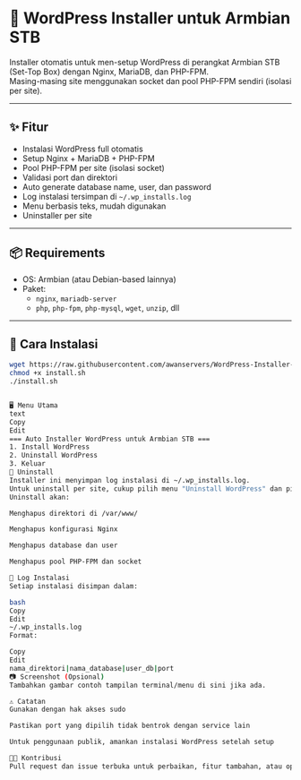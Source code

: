 # 🧰 WordPress Installer untuk Armbian STB

Installer otomatis untuk men-setup WordPress di perangkat Armbian STB (Set-Top Box) dengan Nginx, MariaDB, dan PHP-FPM.  
Masing-masing site menggunakan socket dan pool PHP-FPM sendiri (isolasi per site).

---

## ✨ Fitur

- Instalasi WordPress full otomatis
- Setup Nginx + MariaDB + PHP-FPM
- Pool PHP-FPM per site (isolasi socket)
- Validasi port dan direktori
- Auto generate database name, user, dan password
- Log instalasi tersimpan di `~/.wp_installs.log`
- Menu berbasis teks, mudah digunakan
- Uninstaller per site

---

## 📦 Requirements

- OS: Armbian (atau Debian-based lainnya)
- Paket:
  - `nginx`, `mariadb-server`
  - `php`, `php-fpm`, `php-mysql`, `wget`, `unzip`, dll

---

## 🚀 Cara Instalasi

```bash
wget https://raw.githubusercontent.com/awanservers/WordPress-Installer-Armbian-STB/main/install.sh
chmod +x install.sh
./install.sh


🖥️ Menu Utama
text
Copy
Edit
=== Auto Installer WordPress untuk Armbian STB ===
1. Install WordPress
2. Uninstall WordPress
3. Keluar
🧹 Uninstall
Installer ini menyimpan log instalasi di ~/.wp_installs.log.
Untuk uninstall per site, cukup pilih menu "Uninstall WordPress" dan pilih direktori yang ingin dihapus.
Uninstall akan:

Menghapus direktori di /var/www/

Menghapus konfigurasi Nginx

Menghapus database dan user

Menghapus pool PHP-FPM dan socket

📝 Log Instalasi
Setiap instalasi disimpan dalam:

bash
Copy
Edit
~/.wp_installs.log
Format:

Copy
Edit
nama_direktori|nama_database|user_db|port
📷 Screenshot (Opsional)
Tambahkan gambar contoh tampilan terminal/menu di sini jika ada.

⚠️ Catatan
Gunakan dengan hak akses sudo

Pastikan port yang dipilih tidak bentrok dengan service lain

Untuk penggunaan publik, amankan instalasi WordPress setelah setup

🧑‍💻 Kontribusi
Pull request dan issue terbuka untuk perbaikan, fitur tambahan, atau optimalisasi.

